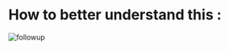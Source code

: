 # How to better understand this :
![followup](https://github.com/user-attachments/assets/84bf903c-eb74-46a9-ba18-0809fe56199f)

